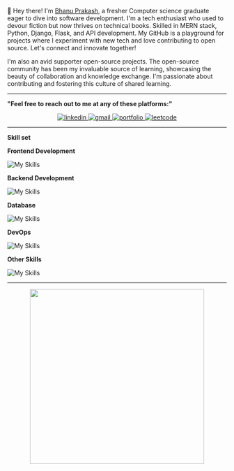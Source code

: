 👋 Hey there! I'm [Bhanu Prakash](), a fresher Computer science graduate eager to dive into software development. I'm a tech enthusiast who used to devour fiction but now thrives on technical books. Skilled in MERN stack, Python, Django, Flask, and API development. My GitHub is a playground for projects where I experiment with new tech and love contributing to open source. Let's connect and innovate together!

I'm also an avid supporter open-source projects. The open-source community has been my invaluable source of learning, showcasing the beauty of collaboration and knowledge exchange. I'm passionate about contributing and fostering this culture of shared learning.

---
**"Feel free to reach out to me at any of these platforms:"**
<p align="center">
  <a href="https://www.linkedin.com/in/bhanuprakashchary4/" target="_blank">
    <img src="https://img.shields.io/badge/LinkedIn-0077B5?style=for-the-badge&logo=linkedin&logoColor=white" alt="linkedin">
  </a>
  <a href="bhanuprakashchary4@gmail.com" target="_blank">
    <img src="https://img.shields.io/badge/Gmail-D14836?style=for-the-badge&logo=gmail&logoColor=white" alt="gmail">
  </a>
  <a href="" target="_blank">
    <img src="https://img.shields.io/badge/Portfolio-255E63?style=for-the-badge&logo=About.me&logoColor=white" alt="portfolio">
  </a>
  <a href="" target="_blank">
    <img src="https://img.shields.io/badge/-LeetCode-FFA116?style=for-the-badge&logo=LeetCode&logoColor=black" alt="leetcode">
  </a>
</p>

---

**Skill set**

 **Frontend Development**

 ![My Skills](https://skillicons.dev/icons?i=js,html,css,bootstrap,typescript,react,)
 
**Backend Development**
 
 ![My Skills](https://skillicons.dev/icons?i=nodejs,express,django,flask)

**Database**

![My Skills](https://skillicons.dev/icons?i=postgres,mysql,mongodb)

**DevOps**

![My Skills](https://skillicons.dev/icons?i=docker,linux,)

**Other Skills**

![My Skills](https://skillicons.dev/icons?i=bash,postman,git,vscode)

---

<p align="center">
  <img src="https://github-readme-stats.vercel.app/api?username=bhanuprakashchary4&show_icons=true&theme=bear" width="400">
<!--   <img src="https://github-readme-streak-stats.herokuapp.com?user=bhanuprakashchary4&theme=dark&hide_border=true" width="400"> -->
</p>





<!--
**BhanuPrakashChary4/BhanuPrakashChary4** is a ✨ _special_ ✨ repository because its `README.md` (this file) appears on your GitHub profile.

Here are some ideas to get you started:

- 🔭 I’m currently working on ...
- 🌱 I’m currently learning ...
- 👯 I’m looking to collaborate on ...
- 🤔 I’m looking for help with ...
- 💬 Ask me about ...
- 📫 How to reach me: ...
- 😄 Pronouns: ...
- ⚡ Fun fact: ...
-->
